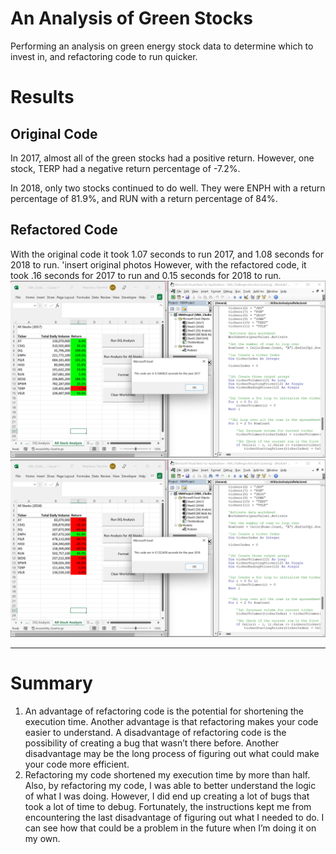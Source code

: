 # An Analysis of Green Stocks

Performing an analysis on green energy stock data to determine which to invest in, and refactoring code to run quicker.

# Results
## Original Code
In 2017, almost all of the green stocks had a positive return. However, one stock, TERP had a negative return percentage of -7.2%.

In 2018, only two stocks continued to do well. They were ENPH with a return percentage of 81.9%, and RUN with a return percentage of 84%.

## Refactored Code
With the original code it took 1.07 seconds to run 2017, and 1.08 seconds for 2018 to run.
'insert original photos
However, with the refactored code, it took .16 seconds for 2017 to run and 0.15 seconds for 2018 to run.
![2017](Resources/VBA_Challenge_2017.png) 
![2018](Resources/VBA_Challenge_2018.png)

---
# Summary
1.	An advantage of refactoring code is the potential for shortening the execution time. Another advantage is that refactoring makes your code easier to understand. A disadvantage of refactoring code is the possibility of creating a bug that wasn’t there before. Another disadvantage may be the long process of figuring out what could make your code more efficient.
2.	Refactoring my code shortened my execution time by more than half. Also, by refactoring my code, I was able to better understand the logic of what I was doing. However, I did end up creating a lot of bugs that took a lot of time to debug. Fortunately, the instructions kept me from encountering the last disadvantage of figuring out what I needed to do. I can see how that could be a problem in the future when I’m doing it on my own. 
